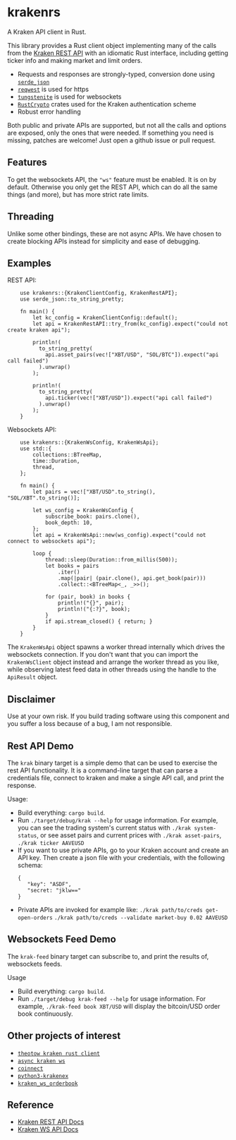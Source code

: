 krakenrs
========

A Kraken API client in Rust.

This library provides a Rust client object implementing many of the calls from the [Kraken REST API](https://docs.kraken.com/rest/)
with an idiomatic Rust interface, including getting ticker info and making market and limit orders.

- Requests and responses are strongly-typed, conversion done using [`serde_json`](https://docs.serde.rs/serde_json/)
- [`reqwest`](https://docs.rs/reqwest/0.11.0/reqwest/) is used for https
- [`tungstenite`](https://docs.rs/reqwest/0.16.0/tungstenite/) is used for websockets
- [`RustCrypto`](https://docs.rs/hmac/0.10.1/hmac/) crates used for the Kraken authentication scheme
- Robust error handling

Both public and private APIs are supported, but not all the calls and options are exposed, only the ones that were needed.
If something you need is missing, patches are welcome! Just open a github issue or pull request.

Features
--------

To get the websockets API, the `"ws"` feature must be enabled. It is on by default.
Otherwise you only get the REST API, which can do all the same things (and more), but has more strict rate limits.

Threading
---------

Unlike some other bindings, these are not async APIs. We have chosen to create blocking APIs
instead for simplicity and ease of debugging.

Examples
--------

REST API:

```
    use krakenrs::{KrakenClientConfig, KrakenRestAPI};
    use serde_json::to_string_pretty;

    fn main() {
        let kc_config = KrakenClientConfig::default();
        let api = KrakenRestAPI::try_from(kc_config).expect("could not create kraken api");

        println!(
          to_string_pretty(
            api.asset_pairs(vec!["XBT/USD", "SOL/BTC"]).expect("api call failed")
          ).unwrap()
        );

        println!(
          to_string_pretty(
            api.ticker(vec!["XBT/USD"]).expect("api call failed")
          ).unwrap()
        );
    }
```

Websockets API:

```
    use krakenrs::{KrakenWsConfig, KrakenWsApi};
    use std::{
        collections::BTreeMap,
        time::Duration,
        thread,
    };

    fn main() {
        let pairs = vec!["XBT/USD".to_string(), "SOL/XBT".to_string()];

        let ws_config = KrakenWsConfig {
            subscribe_book: pairs.clone(),
            book_depth: 10,
        };
        let api = KrakenWsApi::new(ws_config).expect("could not connect to websockets api");

        loop {
            thread::sleep(Duration::from_millis(500));
            let books = pairs
                .iter()
                .map(|pair| (pair.clone(), api.get_book(pair)))
                .collect::<BTreeMap<_, _>>();

            for (pair, book) in books {
                println!("{}", pair);
                println!("{:?}", book);
            }
            if api.stream_closed() { return; }
        }
    }
```

The `KrakenWsApi` object spawns a worker thread internally which drives the websockets connection.
If you don't want that you can import the `KrakenWsClient` object instead and arrange the worker
thread as you like, while observing latest feed data in other threads using the handle to the `ApiResult` object.

Disclaimer
----------

Use at your own risk. If you build trading software using this component and you suffer a loss because of a bug, I am not responsible.

Rest API Demo
-------------

The `krak` binary target is a simple demo that can be used to exercise the rest API functionality.
It is a command-line target that can parse a credentials file, connect to kraken and make a single
API call, and print the response.

Usage:
- Build everything: `cargo build`.
- Run `./target/debug/krak --help` for usage information.
  For example, you can see the trading system's current status with
  `./krak system-status`, or see asset pairs and current prices with
  `./krak asset-pairs`, `./krak ticker AAVEUSD`
- If you want to use private APIs, go to your Kraken account and create an API key.
  Then create a json file with your credentials, with the following schema:
  ```
  {
     "key": "ASDF",
     "secret: "jklw=="
  }
  ```
- Private APIs are invoked for example like:
  `./krak path/to/creds get-open-orders`
  `./krak path/to/creds --validate market-buy 0.02 AAVEUSD`

Websockets Feed Demo
--------------------

The `krak-feed` binary target can subscribe to, and print the results of, websockets feeds.

Usage
- Build everything: `cargo build`.
- Run `./target/debug krak-feed --help` for usage information.
  For example, `./krak-feed book XBT/USD` will display the bitcoin/USD order book continuously.

Other projects of interest
--------------------------

- [`theotow kraken rust client`](https://github.com/theotow/kraken-rust-api-client)
- [`async kraken ws`](https://crates.io/crates/async_kraken_ws)
- [`coinnect`](https://github.com/hugues31/coinnect)
- [`python3-krakenex`](https://github.com/veox/python3-krakenex)
- [`kraken_ws_orderbook`](https://github.com/jurijbajzelj/kraken_ws_orderbook)

Reference
---------

- [Kraken REST API Docs](https://docs.kraken.com/rest/)
- [Kraken WS API Docs](https://docs.kraken.com/websockets/#overview)
